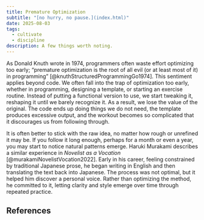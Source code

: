 ```yaml
---
title: Premature Optimization
subtitle: "[no hurry, no pause.](index.html)"
date: 2025-08-03
tags:
  - cultivate
  - discipline
description: A few things worth noting.
---
```


As Donald Knuth wrote in 1974, programmers often waste effort optimizing too early; “premature optimization is the root of all evil (or at least most of it) in programming” [@knuthStructuredProgrammingGo1974]. This sentiment applies beyond code. We often fall into the trap of optimization too early, whether in programming, designing a template, or starting an exercise routine. Instead of putting a functional version to use, we start tweaking it, reshaping it until we barely recognize it. As a result, we lose the value of the original. The code ends up doing things we do not need, the template produces excessive output, and the workout becomes so complicated that it discourages us from following through.

It is often better to stick with the raw idea, no matter how rough or unrefined it may be. If you follow it long enough, perhaps for a month or even a year, you may start to notice natural patterns emerge. Haruki Murakami describes a similar experience in *Novelist as a Vocation* [@murakamiNovelistVocation2022]. Early in his career, feeling constrained by traditional Japanese prose, he began writing in English and then translating the text back into Japanese. The process was not optimal, but it helped him discover a personal voice. Rather than optimizing the method, he committed to it, letting clarity and style emerge over time through repeated practice.

## References
